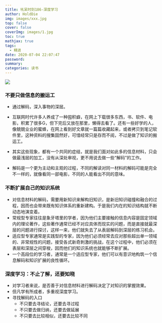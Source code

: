 ```yaml
---
title: 吼呆时刻186-深度学习
author: HoldDie
img: images/xxx.jpg
top: false
cover: false
coverImg: images/1.jpg
toc: true
mathjax: true
tags:
  - 精进
date: 2020-07-04 22:07:47
password:
summary:
categories: 读书
---
```


![](https://www.holddie.com/img/20200704222122.png)



### 不要只做信息的搬运工

- 通过解码，深入事物的深层。

- 互联网时代许多人养成了一种囤积癖，在网上下载很多东西，书、软件、电影，积累了很多G，但下完后又放在那里，懒得去看了。还有一些好学的人，像兢兢业业的蜜蜂，在网上看到好文章就一篇篇收藏起来，或者拷贝到笔记软件里，这种资料的搜集固然好，可惜经常只是存而不阅，不过是做了知识的搬运工。
- 其实这些现象，都有一个共同的症结，就是我们面对如此多的信息材料，只会做最浅层的加工，没有从深处审视，更不用说去做一些“解码”的工作。
- 解码是一个更为主动和主观的过程，不同的解读对同一材料的解码可能是完全不一样的，就像看同一部电影，不同的人能看出不同的意味。



### 不断扩展自己的知识系统

- 对信息材料的解码，需要用新知识来解构旧知识，是新旧知识碰撞和融合的过程，因而也会带来既有知识体系的重新建构。于是我们内在的知识结构就不断动态地演变着。
- 常规型专家往往是象牙塔里的学者，因为他们主要接触的信息内容是固定领域内的理论著作，这些著作通常已经不对应具体而现实的问题，而是直接就最深层的问题进行探讨，这样一来，他们就失去了从表层解码到深层的练习机会。
- 适应型专家通常是实践型的专家，因为他们必须经常去应对那些超出单一领域的、非常规性的问题，接受各式新奇刺激的挑战，在这个过程中，他们必须在表层和深层之间穿梭，因而他们的知识系统也就能够不断扩展。
- 一个高段位的学习者，通常是一个适应型专家，他们可以有意识地构筑一个信息解码和知识扩展的良性循环。



### 深度学习：不止了解，还要知晓

- 对学习者来说，是否善于对信息材料进行解码决定了对知识的掌握效果。
- 但凡学有所成者，多重视深度学习。
- 寻找解码的入口
  - 不只要去寻结论，还要去寻过程
  - 不只要去做归纳，还要去做延展
  - 不只要去比较相似，还要去比较不同




